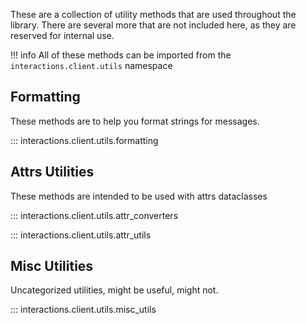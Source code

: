 These are a collection of utility methods that are used throughout the library. There are several more that are not included here, as they are reserved for internal use.

!!! info
    All of these methods can be imported from the `interactions.client.utils` namespace

## Formatting
These methods are to help you format strings for messages.

::: interactions.client.utils.formatting

## Attrs Utilities
These methods are intended to be used with attrs dataclasses

::: interactions.client.utils.attr_converters

::: interactions.client.utils.attr_utils

## Misc Utilities
Uncategorized utilities, might be useful, might not.

::: interactions.client.utils.misc_utils
